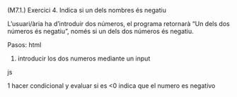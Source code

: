 (M7.1.) Exercici 4. Indica si un dels nombres és negatiu

L’usuari/ària ha d’introduir dos números, el programa retornarà “Un dels dos números és negatiu”, només si un dels dos números és negatiu.

Pasos:
html
1) introducir los dos numeros mediante un input

js

1 hacer condicional y evaluar si es <0 indica que el numero es negativo